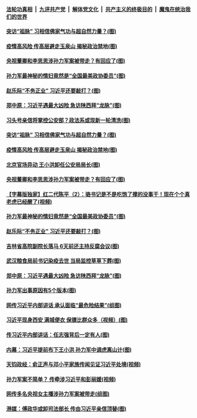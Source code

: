 ####  [法轮功真相](../../../../basic/blob/master/README.md?t=04251231) &nbsp;|&nbsp; [九评共产党](../../../../9ping.md/blob/master/README.md?t=04251231) &nbsp;|&nbsp; [解体党文化](../../../../jtdwh.md/blob/master/README.md?t=04251231)  &nbsp;|&nbsp; [共产主义的终极目的](../../../../gczydzjmd.md/blob/master/README.md?t=04251231) &nbsp;|&nbsp; [魔鬼在统治我们的世界](../../../../mgztzwmdsj.md/blob/master/README.md?t=04251231) 

#### [突访“祖脉” 习相信佛家气功与超自然力量？(图)](../pages/p2/930959.md?t=04251231) 

#### [疫情高风险 传高层避走玉泉山 揭秘政治禁地(图)](../pages/p2/930955.md?t=04251231) 

#### [央视董卿和李思思涉孙力军案被带走？有回应了(图)](../pages/p2/930953.md?t=04251231) 

#### [孙力军最神秘的情妇竟然是“全国最美政协委员”(图)](../pages/p2/930931.md?t=04251231) 

#### [赵乐际“不务正业” 习近平还要敲打？(图)](../pages/p2/930917.md?t=04251231) 

#### [郑中原：习近平遇最大凶险 急访陕西拜“龙脉”(图)](../pages/p2/930828.md?t=04251231) 

#### [习头号亲信将掌控公安部？政法系或现新一轮清洗(图)](../pages/p2/931020.md?t=04251231) 

#### [突访“祖脉” 习相信佛家气功与超自然力量？(图)](../pages/p2/930959.md?t=04251231) 

#### [疫情高风险 传高层避走玉泉山 揭秘政治禁地(图)](../pages/p2/930955.md?t=04251231) 

#### [北京官场异动 王小洪卸任公安局局长(图)](../pages/p2/930970.md?t=04251231) 

#### [央视董卿和李思思涉孙力军案被带走？有回应了(图)](../pages/p2/930953.md?t=04251231) 

#### [【字幕版独家】红二代陈平（2）：骆书记是不是吃饱了撑的没事干！现在个个真老虎已经醒了(视频)](../pages/p2/930930.md?t=04251231) 

#### [孙力军最神秘的情妇竟然是“全国最美政协委员”(图)](../pages/p2/930931.md?t=04251231) 

#### [赵乐际“不务正业” 习近平还要敲打？(图)](../pages/p2/930917.md?t=04251231) 

#### [吉林省高院副院长落马 6天前还主持反腐会议(图)](../pages/p2/930891.md?t=04251231) 

#### [武汉粮食局前书记染疫去世 当局监控草草下葬(图)](../pages/p2/930889.md?t=04251231) 

#### [郑中原：习近平遇最大凶险 急访陕西拜“龙脉”(图)](../pages/p2/930828.md?t=04251231) 

#### [孙力军出事原因有5个版本(图)](../pages/p2/930786.md?t=04251231) 

#### [网传习近平内部讲话 承认面临“最危险结果”(组图)](../pages/p2/930806.md?t=04251231) 

#### [习近平现身西安 满城便衣 保镖比群众多（视频）(图)](../pages/p2/930780.md?t=04251231) 

#### [传习近平内部讲话：任志强背后一定有人(图)](../pages/p2/930766.md?t=04251231) 

#### [内幕：习近平提前布下王小洪 孙力军中调虎离山计(图)](../pages/p2/930722.md?t=04251231) 

#### [天钧政经：俞正声与邓小平家族传闻见证习近平处境(视频)](../pages/p2/930734.md?t=04251231) 

#### [孙力军案不简单？ 传牵涉习近平和彭丽媛(视频)](../pages/p2/930717.md?t=04251231) 

#### [网传多名央视女主播涉孙力军案被带走(组图)](../pages/p2/930682.md?t=04251231) 

#### [港媒：傅政华或卸司法部长 传由习近平亲信顶替(图)](../pages/p2/930671.md?t=04251231) 

